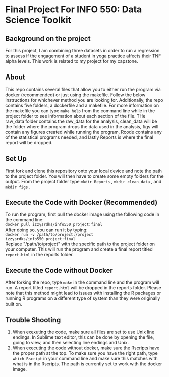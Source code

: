 # Final Project For INFO 550: Data Science Toolkit  
  
 
## Background on the project  
For this project, I am combining three datasets in order to run a regression to assess if the engagement of a student in yoga practice affects their TNF alpha levels. This work is related to my project for my capstone.  

## About
This repo contains several files that allow you to either run the program via docker (recommended) or just using the makefile. Follow the below instructions for whichever method you are looking for. Additionally, the repo contains five folders, a dockerfile and a makefile. For more information on the makefile you can type `make help` from the command line while in the project folder to see information about each section of the file. THe raw_data folder contains the raw_data for the analysis, clean_data will be the folder where the program drops the data used in the analysis, figs will contain any figures created while running the program, Rcode contains any of the statistical programs needed, and lastly Reports is where the final report will be dropped.
   
## Set Up  
First fork and clone this repository onto your local device and note the path to the project folder. You will then have to create some empty folders for the output. From the project folder type `mkdir Reports` , `mkdir clean_data` , and `mkdir figs` .   

## Execute the Code with Docker (Recommended) 
To run the program, first pull the docker image using the following code in the command line:  
`docker pull izzysrdks/info550_project:final`  
After doing so, you can run it by typing:  
`docker run -v /path/to/project:/project izzysrdks/info550_project:final`  
Replace "/path/to/project" with the specific path to the project folder on your computer. This will run the program and create a final report titled `report.html` in the reports folder.  

## Execute the Code without Docker  
After forking the repo, type `make` in the command line and the program will run. A report titled `report.html` will be dropped in the reports folder. Please note that this method might lead to issues with installing the R packages or running R programs on a different type of system than they were originally built on.  

## Trouble Shooting  
1. When exexuting the code, make sure all files are set to use Unix line endings. In Sublime text editor, this can be done by opening the file, going to view, and then selecting line endings and Unix.  
2. When executing the code without docker, make sure the Rscripts have the proper path at the top. To make sure you have the right path, type `which Rscript` in your command line and make sure this matches with what is in the Rscripts. The path is currently set to work with the docker image.

